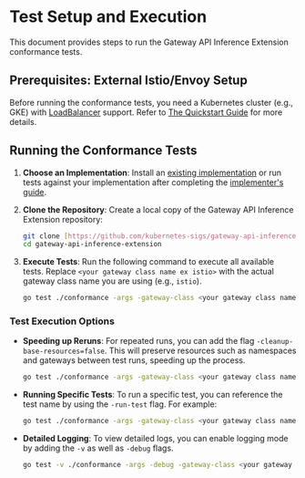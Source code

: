 
# Test Setup and Execution

This document provides steps to run the Gateway API Inference Extension conformance tests.

## Prerequisites: External Istio/Envoy Setup

Before running the conformance tests, you need a Kubernetes cluster (e.g., GKE) with [LoadBalancer](https://kubernetes.io/docs/concepts/services-networking/service/#loadbalancer) support. Refer to [The Quickstart Guide](https://gateway-api-inference-extension.sigs.k8s.io/guides/) for more details.

## Running the Conformance Tests

1.  **Choose an Implementation**:
    Install an [existing implementation](https://gateway-api-inference-extension.sigs.k8s.io/implementations/gateways/) or run tests against your implementation after completing the [implementer's guide](https://gateway-api-inference-extension.sigs.k8s.io/guides/implementers/#implementers-guide).

2.  **Clone the Repository**:
    Create a local copy of the Gateway API Inference Extension repository:
    ```bash
    git clone [https://github.com/kubernetes-sigs/gateway-api-inference-extension.git](https://github.com/kubernetes-sigs/gateway-api-inference-extension.git)
    cd gateway-api-inference-extension
    ```

3.  **Execute Tests**:
    Run the following command to execute all available tests. Replace `<your gateway class name ex istio>` with the actual gateway class name you are using (e.g., `istio`).

    ```bash
    go test ./conformance -args -gateway-class <your gateway class name ex istio>
    ```

### Test Execution Options

* **Speeding up Reruns**: For repeated runs, you can add the flag `-cleanup-base-resources=false`. This will preserve resources such as namespaces and gateways between test runs, speeding up the process.
    ```bash
    go test ./conformance -args -gateway-class <your gateway class name ex istio> -cleanup-base-resources=false
    ```

* **Running Specific Tests**: To run a specific test, you can reference the test name by using the `-run-test` flag. For example:
    ```bash
    go test ./conformance -args -gateway-class <your gateway class name ex istio> -run-test HTTPRouteMultipleGatewaysDifferentPools
    ```

* **Detailed Logging**: To view detailed logs, you can enable logging mode by adding the `-v` as well as `-debug` flags.
    ```bash
    go test -v ./conformance -args -debug -gateway-class <your gateway class name ex istio> -cleanup-base-resources=false -run-test HTTPRouteMultipleGatewaysDifferentPools
    ```
